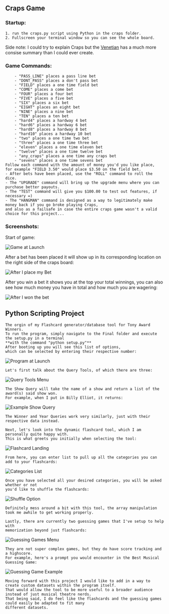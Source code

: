 ## Craps Game
### Startup:
    1. run the craps.py script using Python in the craps folder.
    2. Fullscreen your terminal window so you can see the whole board.

Side note: I could try to explain Craps but the [Venetian](https://www.venetianlasvegas.com/casino/table-games/craps-basic-rules.html)
has a much more consise summary than I could ever create.

### Game Commands:
        - "PASS_LINE" places a pass line bet
        - "DONT_PASS" places a don't pass bet
        - "FIELD" places a one time field bet
        - "COME" places a come bet
        - "FOUR" places a four bet
        - "FIVE" places a five bet
        - "SIX" places a six bet
        - "EIGHT" places an eight bet
        - "NINE" places a nine bet
        - "TEN" places a ten bet
        - "hard4" places a hardway 4 bet
        - "hard6" places a hardway 6 bet
        - "hard8" places a hardway 8 bet
        - "hard10" places a hardway 10 bet
        - "two" places a one time two bet
        - "three" places a one time three bet
        - "eleven" places a one time eleven bet
        - "twelve" places a one time twelve bet
        - "any_craps" places a one time any craps bet
        - "sevens" places a one time sevens bet
    Follow each command with the amount of money you'd you like place, 
    for example "FIELD 3.50" would place $3.50 on the field bet.
    - After bets have been placed, use the "ROLL" command to roll the dice.
    - The "UPGRADE" command will bring up the upgrade menu where you can purchase better payouts.
    - The "TEST" command will give you $100.00 to test out features, if necessary =)
    - The "HANGMAN" command is designed as a way to legitimately make money back if you go broke playing Craps, 
    and also as a failsafe in case the entire craps game wasn't a valid choice for this project...
    
### Screenshots:
Start of game:

![Game at Launch](Photos/start.png)

After a bet has been placed it will show up in its corresponding location on the right side of the craps board:

![After I place my Bet](Photos/bet.png)

After you win a bet it shows you at the top your total winnings, you can also see how much money you have in total and how much you are wagering:

![After I won the bet](Photos/win.png)

## Python Scripting Project
    The orgin of my Flashcard generator/database tool for Tony Award Winners.
    To run the program, simply navigate to the Final folder and execute the setup.py in a terminal
    **with the command "python setup.py"**
    After booting up you will see this list of options,
    which can be selected by entering their respective number:
   ![Program at Launch](Photos/landing.png)

    Let's first talk about the Query Tools, of which there are three:
   ![Query Tools Menu](Photos/qtmenu.png)
    
    The Show Query will take the name of a show and return a list of the award(s) said show won. 
    For example, when I put in Billy Elliot, it returns:
   ![Example Show Query](Photos/examplequery.png)
    
    The Winner and Year Queries work very similarly, just with their respective data instead.
    
    Next, let's look into the dynamic flashcard tool, which I am personally quite happy with.
    This is what greets you initially when selecting the tool:
   ![Flashcard Landing](Photos/dflash1.png)
    
    From here, you can enter list to pull up all the categories you can add to your flashcards:
   ![Categories List](Photos/dflash2.png)
    
    Once you have selected all your desired categories, you will be asked whether or not
    you'd like to shuffle the flashcards:
   ![Shuffle Option](Photos/dflash3.png)
    
    Definitely mess around a bit with this tool, the array manipulation 
    took me awhile to get working properly.
    
    Lastly, there are currently two guessing games that I've setup to help with 
    memorization beyond just flashcards:
   ![Guessing Games Menu](Photos/ggmenu.png)
    
    They are not super complex games, but they do have score tracking and a highscore.
    For example, here's a prompt you would encounter in the Best Musical Guessing Game:
   ![Guessing Game Example](Photos/ggexampleprompt.png)
    
    Moving forward with this project I would like to add in a way to create custom datasets within the program itself. 
    That would allow the tool to be more useful to a broader audience instead of just musical theatre nerds. 
    That being said, I do feel like the flashcards and the guessing games could easily be adapted to fit many
    different datasets.
